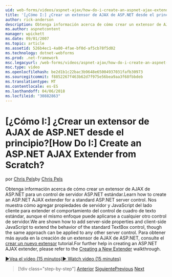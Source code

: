```yaml
---
uid: web-forms/videos/aspnet-ajax/how-do-i-create-an-aspnet-ajax-extender-from-scratch
title: '[¿Cómo I:] ¿Crear un extensor de AJAX de ASP.NET desde el principio? | Microsoft Docs'
author: rick-anderson
description: Obtenga información acerca de cómo crear un extensor de AJAX de ASP.NET para un control de servidor ASP.NET estándar. Nos muestra cómo agregar propiedades de servidor y JavaScript del lado cliente...
ms.author: aspnetcontent
manager: wpickett
ms.date: 09/01/2007
ms.topic: article
ms.assetid: 526b4ec1-4a80-4fae-bf0d-af5cb78f5d02
ms.technology: dotnet-webforms
ms.prod: .net-framework
msc.legacyurl: /web-forms/videos/aspnet-ajax/how-do-i-create-an-aspnet-ajax-extender-from-scratch
msc.type: video
ms.openlocfilehash: be2d1b1c22bac3b9648e65004937031fafb30973
ms.sourcegitcommit: f8852267f463b62d7f975e56bea9aa3f68fbbdeb
ms.translationtype: MT
ms.contentlocale: es-ES
ms.lasthandoff: 04/06/2018
ms.locfileid: "30882863"
---
```

<a name="how-do-i-create-an-aspnet-ajax-extender-from-scratch"></a><span data-ttu-id="ef05e-105">[¿Cómo I:] ¿Crear un extensor de AJAX de ASP.NET desde el principio?</span><span class="sxs-lookup"><span data-stu-id="ef05e-105">[How Do I:] Create an ASP.NET AJAX Extender from Scratch?</span></span>
====================
<span data-ttu-id="ef05e-106">por [Chris Pels](https://twitter.com/chrispels)</span><span class="sxs-lookup"><span data-stu-id="ef05e-106">by [Chris Pels](https://twitter.com/chrispels)</span></span>

<span data-ttu-id="ef05e-107">Obtenga información acerca de cómo crear un extensor de AJAX de ASP.NET para un control de servidor ASP.NET estándar.</span><span class="sxs-lookup"><span data-stu-id="ef05e-107">Learn how to create an ASP.NET AJAX extender for a standard ASP.NET server control.</span></span> <span data-ttu-id="ef05e-108">Nos muestra cómo agregar propiedades de servidor y JavaScript del lado cliente para extender el comportamiento del control de cuadro de texto estándar, aunque el mismo enfoque puede aplicarse a cualquier otro control de servidor.</span><span class="sxs-lookup"><span data-stu-id="ef05e-108">We are shown how to add server-side properties and client-side JavaScript to extend the behavior of the standard TextBox control, though the same approach can be applied to any other server control.</span></span> <span data-ttu-id="ef05e-109">Para obtener más ayuda en la creación de un extensor de AJAX de ASP.NET, consulte el [crear un nuevo extensor](../../overview/ajax-control-toolkit/getting-started/creating-a-custom-ajax-control-toolkit-control-extender-cs.md) tutorial.</span><span class="sxs-lookup"><span data-stu-id="ef05e-109">For further help in creating an ASP.NET AJAX extender, please refer to the [Creating a New Extender](../../overview/ajax-control-toolkit/getting-started/creating-a-custom-ajax-control-toolkit-control-extender-cs.md) walkthrough.</span></span>

[<span data-ttu-id="ef05e-110">&#9654;Vea el vídeo (15 minutos)</span><span class="sxs-lookup"><span data-stu-id="ef05e-110">&#9654; Watch video (15 minutes)</span></span>](https://channel9.msdn.com/Blogs/ASP-NET-Site-Videos/how-do-i-create-an-aspnet-ajax-extender-from-scratch)

> [!div class="step-by-step"]
> <span data-ttu-id="ef05e-111">[Anterior](how-do-i-trigger-an-updatepanel-refresh-from-a-dropdownlist-control.md)
> [Siguiente](how-do-i-build-custom-server-controls-that-work-with-or-without-aspnet-ajax.md)</span><span class="sxs-lookup"><span data-stu-id="ef05e-111">[Previous](how-do-i-trigger-an-updatepanel-refresh-from-a-dropdownlist-control.md)
[Next](how-do-i-build-custom-server-controls-that-work-with-or-without-aspnet-ajax.md)</span></span>
